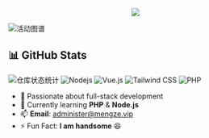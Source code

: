 <p align="center">
<img src="https://capsule-render.vercel.app/api?type=waving&color=timeGradient&height=300&&section=header&text=林梦泽&fontSize=90&fontAlign=50&fontAlignY=30&desc=投身科技，用代码丰富生活&descAlign=50&descSize=30&descAlignY=60&animation=twinkling" />
</p>

![活动图谱](https://github-readme-activity-graph.vercel.app/graph?username=YShenZe&theme=github-dark&area=true&hide_border=true&line=FFD700&point=FF69B4)
## 📊 GitHub Stats

![仓库状态统计](https://github-readme-stats.vercel.app/api?username=YShenZe&show_icons=true&theme=transparent)
![Nodejs](https://img.shields.io/badge/-Nodejs-F7DF1E?logo=javascript&logoColor=black&style=flat-square)
![Vue.js](https://img.shields.io/badge/-Vue.js-4FC08D?logo=vuedotjs&logoColor=white&style=flat-square)
![Tailwind CSS](https://img.shields.io/badge/-Tailwind_CSS-38B2AC?logo=tailwind-css&logoColor=white&style=flat-square)
![PHP](https://img.shields.io/badge/-PHP-F7DF1E?logo=php&logoColor=black&style=flat-square)


- 👀 Passionate about full-stack development  
- 🌱 Currently learning **PHP** & **Node.js**
- 📫 **Email**: administer@mengze.vip
- ⚡ Fun Fact: **I am handsome** 😆  